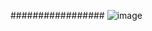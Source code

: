 
################# ![image](https://github.com/user-attachments/assets/62379770-420c-4d20-b5aa-2ebdd3e85c3a)
